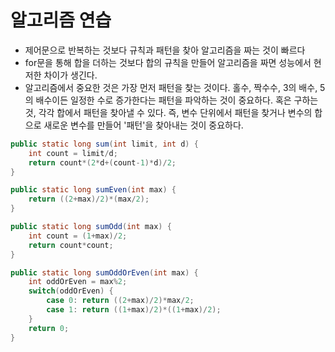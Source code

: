 # 알고리즘 연습

- 제어문으로 반복하는 것보다 규칙과 패턴을 찾아 알고리즘을 짜는 것이 빠르다
- for문을 통해 합을 더하는 것보다 합의 규칙을 만들어 알고리즘을 짜면 성능에서 현저한 차이가 생긴다.
- 알고리즘에서 중요한 것은 가장 먼저 패턴을 찾는 것이다. 홀수, 짝수수, 3의 배수, 5의 배수이든 일정한 수로 증가한다는 패턴을 파악하는 것이 중요하다. 혹은 구하는 것, 각각 합에서 패턴을 찾아낼 수 있다. 즉, 변수 단위에서 패턴을 찾거나 변수의 합으로 새로운 변수를 만들어 '패턴'을 찾아내는 것이 중요하다.

```java
public static long sum(int limit, int d) {
	int count = limit/d;
	return count*(2*d+(count-1)*d)/2;
}
```
```java
public static long sumEven(int max) {
	return ((2+max)/2)*(max/2);
}
```
```java
public static long sumOdd(int max) {
	int count = (1+max)/2;
	return count*count;
}
```
```java
public static long sumOddOrEven(int max) {
	int oddOrEven = max%2;
	switch(oddOrEven) {
		case 0: return ((2+max)/2)*max/2;
		case 1: return ((1+max)/2)*((1+max)/2);
	}
	return 0;
}
```
```
